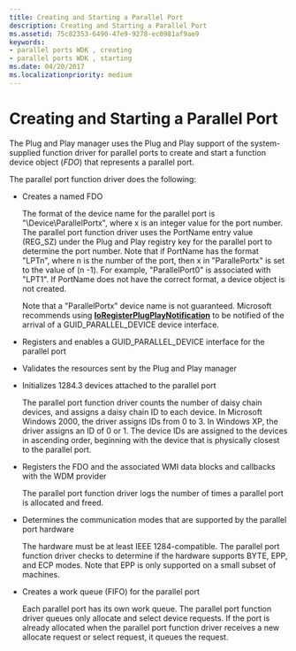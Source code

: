 ```yaml
---
title: Creating and Starting a Parallel Port
description: Creating and Starting a Parallel Port
ms.assetid: 75c82353-6490-47e9-9278-ec0981af9ae9
keywords:
- parallel ports WDK , creating
- parallel ports WDK , starting
ms.date: 04/20/2017
ms.localizationpriority: medium
---
```


# Creating and Starting a Parallel Port





The Plug and Play manager uses the Plug and Play support of the system-supplied function driver for parallel ports to create and start a function device object (*FDO*) that represents a parallel port.

The parallel port function driver does the following:

-   Creates a named FDO

    The format of the device name for the parallel port is "\\Device\\ParallelPortx", where x is an integer value for the port number. The parallel port function driver uses the PortName entry value (REG\_SZ) under the Plug and Play registry key for the parallel port to determine the port number. Note that if PortName has the format "LPTn", where n is the number of the port, then x in "ParallePortx" is set to the value of (n -1). For example, "ParallelPort0" is associated with "LPT1". If PortName does not have the correct format, a device object is not created.

    Note that a "ParallelPortx" device name is not guaranteed. Microsoft recommends using [**IoRegisterPlugPlayNotification**](https://docs.microsoft.com/windows-hardware/drivers/ddi/wdm/nf-wdm-ioregisterplugplaynotification) to be notified of the arrival of a GUID\_PARALLEL\_DEVICE device interface.

-   Registers and enables a GUID\_PARALLEL\_DEVICE interface for the parallel port

-   Validates the resources sent by the Plug and Play manager

-   Initializes 1284.3 devices attached to the parallel port

    The parallel port function driver counts the number of daisy chain devices, and assigns a daisy chain ID to each device. In Microsoft Windows 2000, the driver assigns IDs from 0 to 3. In Windows XP, the driver assigns an ID of 0 or 1. The device IDs are assigned to the devices in ascending order, beginning with the device that is physically closest to the parallel port.

-   Registers the FDO and the associated WMI data blocks and callbacks with the WDM provider

    The parallel port function driver logs the number of times a parallel port is allocated and freed.

-   Determines the communication modes that are supported by the parallel port hardware

    The hardware must be at least IEEE 1284-compatible. The parallel port function driver checks to determine if the hardware supports BYTE, EPP, and ECP modes. Note that EPP is only supported on a small subset of machines.

-   Creates a work queue (FIFO) for the parallel port

    Each parallel port has its own work queue. The parallel port function driver queues only allocate and select device requests. If the port is already allocated when the parallel port function driver receives a new allocate request or select request, it queues the request.

 

 




